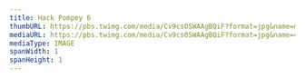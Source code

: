 ```yaml
---
title: Hack Pompey 6
thumbURL: https://pbs.twimg.com/media/Cv9cs0SWAAgBQiF?format=jpg&name=medium
mediaURL: https://pbs.twimg.com/media/Cv9cs0SWAAgBQiF?format=jpg&name=4096x4096
mediaType: IMAGE
spanWidth: 1
spanHeight: 1
---
```

